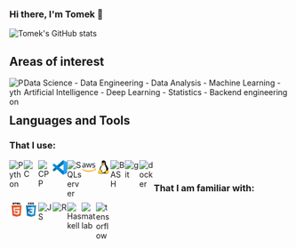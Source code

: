 ### Hi there, I'm Tomek 👋

![Tomek's GitHub stats](https://github-readme-stats.vercel.app/api?username=dev-tomek&show_icons=true&theme=gotham)

<h2>Areas of interest</h2>
<img align="left" alt="Python" width="26px" src="https://cdn2.iconfinder.com/data/icons/business-management-1-5/66/92-512.png">
Data Science - Data Engineering - Data Analysis - Machine Learning - Artificial Intelligence - Deep Learning - Statistics - Backend engineering

<h2>Languages and Tools</h2>
<h3>That I use:</h3>
<img align="left" alt="Python" width="26px" src="https://raw.githubusercontent.com/jmnote/z-icons/master/svg/python.svg">
<img align="left" alt="C" width="26px" src="https://raw.githubusercontent.com/jmnote/z-icons/master/svg/c.svg">
<img align="left" alt="CPP" width="26px" src="https://raw.githubusercontent.com/jmnote/z-icons/master/svg/cpp.svg">
<img align="left" alt="vscode" width="26px" src="https://raw.githubusercontent.com/github/explore/80688e429a7d4ef2fca1e82350fe8e3517d3494d/topics/visual-studio-code/visual-studio-code.png">
<img align="left" alt="SQLserver" width="26px" src="https://www.svgrepo.com/show/303229/microsoft-sql-server-logo.svg">
<img align="left" alt="AWS" width="26px" src="https://raw.githubusercontent.com/devicons/devicon/master/icons/amazonwebservices/amazonwebservices-original-wordmark.svg">
<img align="left" alt="Linux" width="26px" src="https://raw.githubusercontent.com/devicons/devicon/master/icons/linux/linux-original.svg">
<img align="left" alt="BASH" width="26px" src="https://raw.githubusercontent.com/jmnote/z-icons/master/svg/bash.svg">
<img align="left" alt="git" width="26px" src="https://www.vectorlogo.zone/logos/git-scm/git-scm-icon.svg">
<img align="left" alt="docker" width="26px" src="https://w7.pngwing.com/pngs/219/411/png-transparent-docker-logo-kubernetes-microservices-cloud-computing-dockers-logo-text-logo-cloud-computing-thumbnail.png">
</br>

<h3>That I am familiar with:</h3>
<img align="left" alt="HTML" width="26px" src="https://raw.githubusercontent.com/devicons/devicon/master/icons/html5/html5-original-wordmark.svg">
<img align="left" alt="CSS" width="26px" src="https://raw.githubusercontent.com/devicons/devicon/master/icons/css3/css3-original-wordmark.svg">
<img align="left" alt="JS" width="26px" src="https://raw.githubusercontent.com/jmnote/z-icons/master/svg/javascript.svg">
<img align="left" alt="R" width="26px" src="https://raw.githubusercontent.com/jmnote/z-icons/master/svg/r.svg">
<img align="left" alt="Haskell" width="26px" src="https://upload.wikimedia.org/wikipedia/commons/1/1c/Haskell-Logo.svg">
<img align="left" alt="matlab" width="26px" src="https://upload.wikimedia.org/wikipedia/commons/2/21/Matlab_Logo.png">
<img align="left" alt="tensorflow" width="26px" src="https://www.vectorlogo.zone/logos/tensorflow/tensorflow-icon.svg">
</br>


